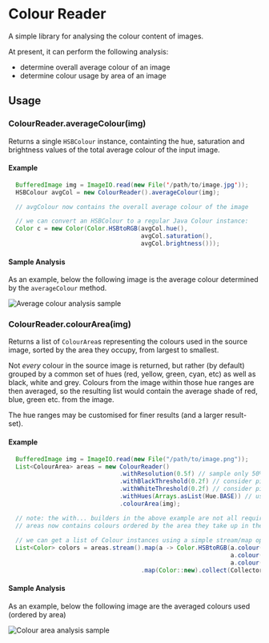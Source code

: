 # Colour Reader

A simple library for analysing the colour content of images.

At present, it can perform the following analysis:

- determine overall average colour of an image
- determine colour usage by area of an image

## Usage

### ColourReader.averageColour(img)

Returns a single `HSBColour` instance, containting the hue, saturation and
brightness values of the total average colour of the input image.

#### Example

```java
  BufferedImage img = ImageIO.read(new File('/path/to/image.jpg'));
  HSBColour avgCol = new ColourReader().averageColour(img);

  // avgColour now contains the overall average colour of the image

  // we can convert an HSBColour to a regular Java Colour instance:
  Color c = new Color(Color.HSBtoRGB(avgCol.hue(), 
                                     avgCol.saturation(), 
                                     avgCol.brightness()));
```

#### Sample Analysis

As an example, below the following image is the average colour determined by the
`averageColour` method.

![Average colour analysis sample](https://i.imgur.com/PzWvK0T.jpg)


### ColourReader.colourArea(img)

Returns a list of `ColourArea`s representing the colours used in the
source image, sorted by the area they occupy, from largest to smallest.

Not *every* colour in the source image is returned, but rather (by default)
grouped by a common set of hues (red, yellow, green, cyan, etc) as well as
black, white and grey. Colours from the image within those hue ranges are then
averaged, so the resulting list would contain the average shade of red, blue,
green etc. from the image.

The hue ranges may be customised for finer results (and a larger result-set).

#### Example

```java
  BufferedImage img = ImageIO.read(new File("/path/to/image.png"));
  List<ColourArea> areas = new ColourReader()
                               .withResolution(0.5f) // sample only 50% of the image pixels
                               .withBlackThreshold(0.2f) // consider pixels with brightness less than this to be black 
                               .withWhiteThreshold(0.2f) // consider pixels with brightness greater than 1 minus this to be white
                               .withHues(Arrays.asList(Hue.BASE)) // use BASE hues set
                               .colourArea(img);

  // note: the with... builders in the above example are not all required
  // areas now contains colours ordered by the area they take up in the image
  
  // we can get a list of Colour instances using a simple stream/map operation:
  List<Color> colors = areas.stream().map(a -> Color.HSBtoRGB(a.colour().hue(), 
                                                              a.colour().saturation(),
                                                              a.colour().brightness()))
                                     .map(Color::new).collect(Collectors.toList());
```

#### Sample Analysis

As an example, below the following image are the averaged colours used (ordered
by area) 

![Colour area analysis sample](https://i.imgur.com/epUGhuQ.jpg)
